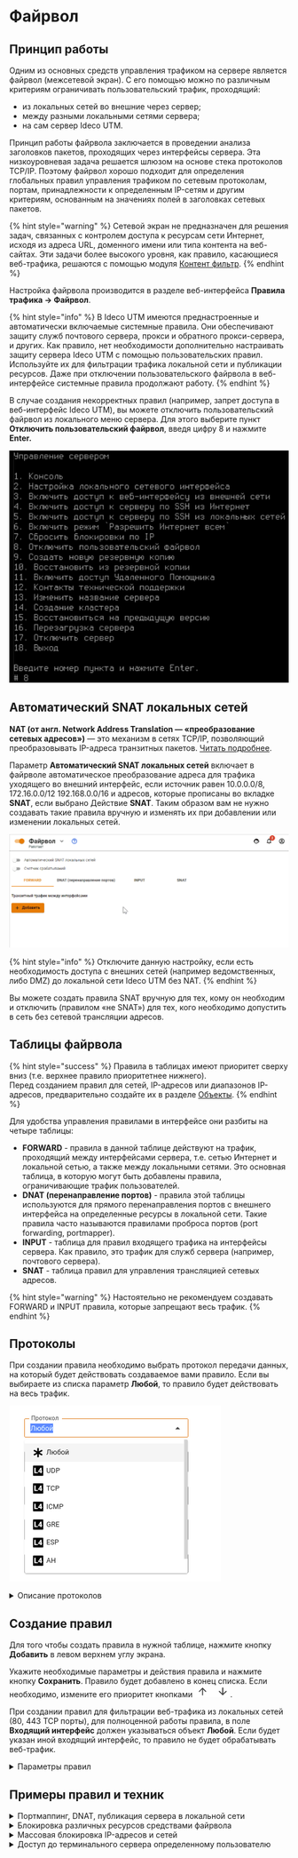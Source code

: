 # Файрвол

## Принцип работы

Одним из основных средств управления трафиком на сервере является файрвол (межсетевой экран). С его помощью можно по различным критериям ограничивать пользовательский трафик, проходящий:

* из локальных сетей во внешние через сервер;
* между разными локальными сетями сервера;
* на сам сервер Ideco UTM.

Принцип работы файрвола заключается в проведении анализа заголовков пакетов, проходящих через интерфейсы сервера. Эта низкоуровневая задача решается шлюзом на основе стека протоколов TCP/IP. Поэтому файрвол хорошо подходит для определения глобальных правил управления трафиком по сетевым протоколам, портам, принадлежности к определенным IP-сетям и другим критериям, основанным на значениях полей в заголовках сетевых пакетов.

{% hint style="warning" %}
Сетевой экран не предназначен для решения задач, связанных с контролем доступа к ресурсам сети Интернет, исходя из адреса URL, доменного имени или типа контента на веб-сайтах. Эти задачи более высокого уровня, как правило, касающиеся веб-трафика, решаются с помощью модуля [Контент фильтр](content-filter/).
{% endhint %}

Настройка файрвола производится в разделе веб-интерфейса **Правила трафика -> Файрвол**.

{% hint style="info" %}
В Ideco UTM имеются преднастроенные и автоматически включаемые системные правила. Они обеспечивают защиту служб почтового сервера, прокси и обратного прокси-сервера, и других. Как правило, нет необходимости дополнительно настраивать защиту сервера Ideco UTM с помощью пользовательских правил. Используйте их для фильтрации трафика локальной сети и публикации ресурсов. Даже при отключении пользовательского файрвола в веб-интерфейсе системные правила продолжают работу.
{% endhint %}

В случае создания некорректных правил \(например, запрет доступа в веб-интерфейс Ideco UTM\), вы можете отключить пользовательский файрвол из локального меню сервера. Для этого выберите пункт **Отключить пользовательский файрвол**, введя цифру 8 и нажмите **Enter.**

![](../../.gitbook/assets/firewall-down.png)

## Автоматический SNAT локальных сетей

**NAT (от англ. Network Address Translation — «преобразование сетевых адресов»)** — это механизм в сетях TCP/IP, позволяющий преобразовывать IP-адреса транзитных пакетов. [Читать подробнее](https://ru.wikipedia.org/wiki/NAT).

Параметр **Автоматический SNAT локальных сетей** включает в файрволе автоматическое преобразование адреса для трафика уходящего во внешний интерфейс, если источник равен 10.0.0.0/8, 172.16.0.0/12 192.168.0.0/16 и адресов, которые прописаны во вкладке **SNAT**, если выбрано Действие **SNAT**. Таким образом вам не нужно создавать такие правила вручную и изменять их при добавлении или изменении локальных сетей.

![](../../.gitbook/assets/snat.gif)

{% hint style="info" %}
Отключите данную настройку, если есть необходимость доступа с внешних сетей \(например ведомственных, либо DMZ\) до локальной сети Ideco UTM без NAT.
{% endhint %}

Вы можете создать правила SNAT вручную для тех, кому он необходим и отключить \(правилом «не SNAT»\) для тех, кого необходимо допустить в сеть без сетевой трансляции адресов.

## Таблицы файрвола

{% hint style="success" %}
Правила в таблицах имеют приоритет сверху вниз (т.е. верхнее правило приоритетнее нижнего). \
Перед созданием правил для сетей, IP-адресов или диапазонов IP-адресов, предварительно создайте их в разделе [Объекты](aliases.md).
{% endhint %}

Для удобства управления правилами в интерфейсе они разбиты на четыре таблицы:

* **FORWARD** - правила в данной таблице действуют на трафик, проходящий между интерфейсами сервера, т.е. сетью Интернет и локальной сетью, а также между локальными сетями. Это основная таблица, в которую могут быть добавлены правила, ограничивающие трафик пользователей.
* **DNAT (перенаправление портов)** - правила этой таблицы используются для прямого перенаправления портов с внешнего интерфейса на определенные ресурсы в локальной сети. Такие правила часто называются правилами проброса портов (port forwarding, portmapper).
* **INPUT** - таблица для правил входящего трафика на интерфейсы сервера. Как правило, это трафик для служб сервера (например, почтового сервера).
* **SNAT** - таблица правил для управления трансляцией сетевых адресов.

{% hint style="warning" %}
Настоятельно не рекомендуем создавать FORWARD и INPUT правила, которые запрещают весь трафик.
{% endhint %}

## Протоколы

При создании правила необходимо выбрать протокол передачи данных, на который будет действовать создаваемое вами правило. Если вы выбираете из списка параметр **Любой**, то правило будет действовать на весь трафик.

![](../../.gitbook/assets/protocols.png)

<details>

<summary>Описание протоколов</summary>

* **UDP** - Является одним из самых простых протоколов транспортного уровня модели OSI. Не гарантирует доставку пакета. Это позволяет ему гораздо быстрее и эффективнее доставлять данные для приложений, которым требуется большая пропускная способность линий связи или требуется малое время доставки данных;
* **TCP** - Выполняет функции протокола транспортного уровня модели OSI. В отличие от UDP, TCP гарантирует доставку пакета;
* **ICMP** - В основном используется для передачи сообщений об ошибках и других исключительных ситуациях, возникших при передаче данных;
* **GRE** - Назначение протокола – инкапсуляция пакетов сетевого уровня модели OSI в IP-пакеты. Номер протокола в IP – 47. В основном используется при создании VPN (Virtual Private Network);
* **AH** - Протокол защиты передаваемых данных в IPsec. Обеспечивает идентификацию, проверку целостности и защиту от воспроизведения информации;
* **ESP** - Протокол защиты передаваемых данных в IPsec. Обеспечивает идентификацию, проверку целостности и защиту от воспроизведения информации. **Отличие протокола ESP от AH состоит в том, что ESP выполняет шифрование данных**. При работе с ESP для шифрования и расшифровки данных обе конечные системы применяют общий ключ.

</details>

## Создание правил

Для того чтобы создать правила в нужной таблице, нажмите кнопку **Добавить** в левом верхнем углу экрана.

Укажите необходимые параметры и действия правила и нажмите кнопку **Сохранить**. Правило будет добавлено в конец списка. Если необходимо, измените его приоритет кнопками ![up-down.png](../../.gitbook/assets/up-down.png).

При создании правил для фильтрации веб-трафика из локальных сетей (80, 443 TCP порты), для полноценной работы правила, в поле **Входящий интерфейс** должен указываться объект **Любой**. Если будет указан иной входящий интерфейс, то правило не будет обрабатывать веб-трафик.

<details>

<summary>Параметры правил</summary>

По-умолчанию используется политика **РАЗРЕШИТЬ**. Если вы не создадите запрещающих правил, все порты и протоколы для пользователей будут разрешены.

#### Параметры

* **Протокол** - Протокол передачи данных (UDP/TCP/ICMP/GRE/ESP/AH либо **Любой**);
* **Источник** - IP-адрес источника трафика (src), проходящего через шлюз. В этом поле могут быть указаны IP-адреса, диапазоны IP-адресов, сети или домены - данные берутся из [Объектов](aliases.md), заданных пользователем. Также в качестве источника могут использоваться пользователи и группы (при смене их IP-адресов, файрвол автоматически это учтет);
* **Порт назначения** - Указывается при создании правила с протоколами TCP/UDP. Это может быть отдельный порт, список портов или диапазон портов, определенных в [Объектах](aliases.md);
* **Входящий интерфейс** - Интерфейс UTM, в который будет входить трафик;
* **Исходящий интерфейс** - Интерфейс UTM, через который будет выходить трафик;
* **Время действия** - Время действия правила. Указываются временные промежутки (например, **рабочее время**), которые определяются в [Объектах](aliases.md);
* **Комментарий** - Произвольный текст, поясняющий цель действия правила. Значение не должно быть длиннее 255 символов;
* **Действие** - Pазрешает или запрещает трафик.

#### Действия

* **Запретить** - Запрещает трафик;
* **Разрешить** - Разрешает трафик;
* **DNAT** - Транслирует адреса назначения, тем самым позволяет перенаправить входящий трафик. Ниже в поле **Изменить IP-адрес назначения** вы можете указать один IP-адрес или диапазон (при указании диапазона IP-адресов пакет будет перенаправлен на любой из них). Аналогично, если при создании правила вы указали протоколы TCP или UDP, то появится поле **Сменить порт назначения**. С помощью этой возможности можно прозрачно переадресовать входящий трафик на другой адрес или порт;
* **SNAT** - Транслирует адреса источника;
* **Не производить SNAT** - Отменяет действие SNAT для трафика, удовлетворяющего критериям правила;
* **Не производить DNAT** - Отменяет действие DNAT для трафика, удовлетворяющего критериям правила.

</details>

## Примеры правил и техник

<details>

<summary>Портмаппинг, DNAT, публикация сервера в локальной сети</summary>

Примеры данных настроек подробно описаны в соответствующих статьях в разделе [Публикация ресурсов.](../publishing-resources/)

</details>

<details>

<summary>Блокировка различных ресурсов средствами файрвола</summary>

Вопросы блокировки различных ресурсов: программ удаленного управления (AmmyAdmin и TeamViewer), мессенджеров и другого ПО описаны в разделе [Блокировка популярных ресурсов](../../recipes/popular-recipes/blocking-popular-resources.md).

</details>

<details>

<summary>Массовая блокировка IP-адресов и сетей</summary>

1\. Нужно сформировать список для блокировки в текстовом файле:

* Наименование файла обязательно должно быть manual\_blocklist.txt.
* В одной строке следует указывать только один IP-адрес или одну сеть.
* Формат написания IP-адреса: 1.2.3.4
* Формат написания сети: 1.2.3.0/24

![](../../.gitbook/assets/manual-blocklist.png)

2\. Переместить файл manual\_blocklist.txt в каталог /var/opt/ideco/firewall-backend/

3\. В терминале Ideco UTM выполнить команду ideco-apply-manual-blocklist

После перезагрузки Ideco UTM IP-адреса и сети из файла будут автоматически блокироваться (дополнительно выполнять команду ideco-apply-manual-blocklist не нужно). При обновлении Ideco UTM, список блокировок сохранится.

Если требуется добавление адресов в список заблокированных, следует добавить адреса в файл /var/opt/ideco/firewall-backend/manual\_blocklist.txt и повторно выполнить команду ideco-apply-manual-blocklist.

Для удаления адресов из списка заблокированных, следует удалить необходимые адреса из файла /var/opt/ideco/firewall-backend/manual\_blocklist.txt и выполнить команду ideco-apply-manual-blocklist

</details>

<details>

<summary>Доступ до терминального сервера определенному пользователю</summary>

1\. Во вкладке **Forward** нажмите **Добавить**;

2\. Заполните следующие поля:

* **Протокол** - выберите TCP
* **Источник** - выберите пользователя или группу пользователей
* **Назначения** - укажите адрес терминального сервера
* **Порты назначения** - укажите порт 3389 
* **Действие** - Разрешить

![](../../.gitbook/assets/firewall.png)

3\. Нажмите **Сохранить**.

</details>